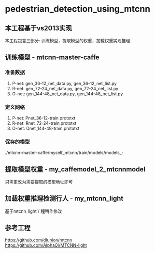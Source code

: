# pedestrian_detection_using_mtcnn
## 本工程基于vs2013实现
本工程包含三部分: 训练模型，提取模型的权重，加载权重实现推理
## 训练模型 - mtcnn-master-caffe
### 准备数据
1. P-net: gen_36-12_net_data.py, gen_36-12_net_list.py
2. R-net: gen_72-24_net_data.py, gen_72-24_net_list.py
3. O-net: gen_144-48_net_data.py, gen_144-48_net_list.py
### 定义网络
1. P-net: Pnet_36-12-train.prototxt
2. R-net: Rnet_72-24-train.prototxt
3. O-net: Onet_144-48-train.prototxt
### 保存的模型
 ./mtcnn-master-caffe/myself_mtcnn/train/models/models_*-*
## 提取模型权重 - my_caffemodel_2_mtcnnmodel
只需更改为需要提取的模型地址即可
## 加载权重推理检测行人 - my_mtcnn_light
基于mtcnn_light工程稍作修改

## 参考工程
https://github.com/dlunion/mtcnn<br/>
https://github.com/AlphaQi/MTCNN-light<br/>




